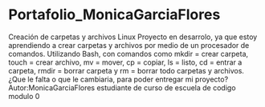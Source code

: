 # Portafolio_MonicaGarciaFlores
Creación de carpetas y archivos Linux 
Proyecto en desarrolo, ya que estoy aprendiendo a crear carpetas y archivos por medio de un procesador de comandos.
Utilizando Bash, con comandos como mkdir = crear carpeta, touch = crear archivo, mv = mover, cp = copiar, ls = listo, cd = entrar a carpeta, rmdir = borrar carpeta y rm = borrar todo carpetas y archivos. 
¿Que le falta o que le cambiaria, para poder entregar mi proyecto?
Autor:MonicaGarciaFlores estudiante de curso de escuela de codigo modulo 0
